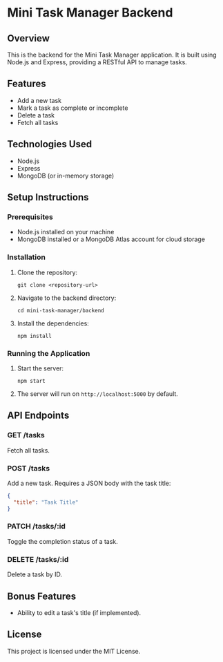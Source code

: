 # Mini Task Manager Backend

## Overview
This is the backend for the Mini Task Manager application. It is built using Node.js and Express, providing a RESTful API to manage tasks.

## Features
- Add a new task
- Mark a task as complete or incomplete
- Delete a task
- Fetch all tasks

## Technologies Used
- Node.js
- Express
- MongoDB (or in-memory storage)

## Setup Instructions

### Prerequisites
- Node.js installed on your machine
- MongoDB installed or a MongoDB Atlas account for cloud storage

### Installation
1. Clone the repository:
   ```
   git clone <repository-url>
   ```
2. Navigate to the backend directory:
   ```
   cd mini-task-manager/backend
   ```
3. Install the dependencies:
   ```
   npm install
   ```

### Running the Application
1. Start the server:
   ```
   npm start
   ```
2. The server will run on `http://localhost:5000` by default.

## API Endpoints

### GET /tasks
Fetch all tasks.

### POST /tasks
Add a new task. Requires a JSON body with the task title:
```json
{
  "title": "Task Title"
}
```

### PATCH /tasks/:id
Toggle the completion status of a task.

### DELETE /tasks/:id
Delete a task by ID.

## Bonus Features
- Ability to edit a task's title (if implemented).

## License
This project is licensed under the MIT License.
